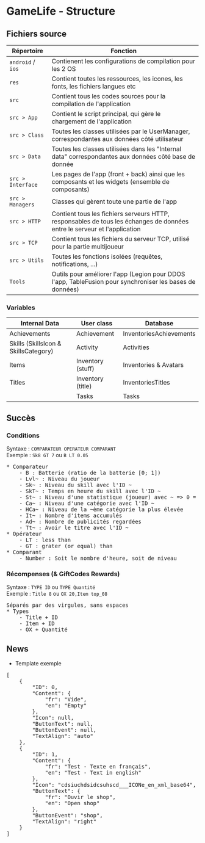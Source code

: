 # GameLife - Structure

## Fichiers source
| Répertoire | Fonction |
|-|-|
| `android` / `ios` | Contienent les configurations de compilation pour les 2 OS |
| `res` | Contient toutes les ressources, les icones, les fonts, les fichiers langues etc |
| `src` | Contient tous les codes sources pour la compilation de l'application |
| `src > App` | Contient le script principal, qui gère le chargement de l'application |
| `src > Class` | Toutes les classes utilisées par le UserManager, correspondantes aux données côté utilisateur |
| `src > Data` | Toutes les classes utilisées dans les "Internal data" correspondantes aux données côté base de donnée |
| `src > Interface` | Les pages de l'app (front + back) ainsi que les composants et les widgets (ensemble de composants) |
| `src > Managers` | Classes qui gèrent toute une partie de l'app |
| `src > HTTP` | Contient tous les fichiers serveurs HTTP, responsables de tous les échanges de données entre le serveur et l'application |
| `src > TCP` | Contient tous les fichiers du serveur TCP, utilisé pour la partie multijoueur |
| `src > Utils` | Toutes les fonctions isolées (requêtes, notifications, ...) |
| `Tools` | Outils pour améliorer l'app (Legion pour DDOS l'app, TableFusion pour synchroniser les bases de données) |

### Variables
| Internal Data | User class | Database |
|-|-|-|
| Achievements | Achievement | InventoriesAchievements |
| Skills (SkillsIcon & SkillsCategory) | Activity | Activities |
| Items | Inventory (stuff) | Inventories & Avatars |
| Titles | Inventory (title) | InventoriesTitles |
| | Tasks | Tasks |



## Succès
### Conditions
Syntaxe : ``` COMPARATEUR OPERATEUR COMPARANT ```\
Exemple : ``` Sk8 GT 7 ``` ou ``` B LT 0.05 ```
<pre>
* Comparateur
    - B : Batterie (ratio de la batterie [0; 1])
    - Lvl~ : Niveau du joueur
    - Sk~ : Niveau du skill avec l'ID ~
    - SkT~ : Temps en heure du skill avec l'ID ~
    - St~ : Niveau d'une statistique (joueur) avec ~ => 0 = int, 1 = soc, 2 = for, 3 = end, 4 = agi, 5 = dex
    - Ca~ : Niveau d'une catégorie avec l'ID ~
    - HCa~ : Niveau de la ~ème catégorie la plus élevée
    - It~ : Nombre d'items accumulés
    - Ad~ : Nombre de publicités regardées
    - Tt~ : Avoir le titre avec l'ID ~
* Opérateur
    - LT : less than
    - GT : grater (or equal) than
* Comparant
    - Number : Soit le nombre d'heure, soit de niveau
</pre>

### Récompenses (& GiftCodes Rewards)
Syntaxe : ``` TYPE ID ``` ou ``` TYPE Quantité ```\
Exemple : ``` Title 8 ``` ou ``` OX 20,Item top_08 ```
<pre>
Séparés par des virgules, sans espaces
* Types
    - Title + ID
    - Item + ID
    - OX + Quantité
</pre>



## News
* Template exemple
<pre>
[
    {
        "ID": 0,
        "Content": {
            "fr": "Vide",
            "en": "Empty"
        },
        "Icon": null,
        "ButtonText": null,
        "ButtonEvent": null,
        "TextAlign": "auto"
    },
    {
        "ID": 1,
        "Content": {
            "fr": "Test - Texte en français",
            "en": "Test - Text in english"
        },
        "Icon": "cdsiuchdsidcsuhscd___ICONe_en_xml_base64",
        "ButtonText": {
            "fr": "Ouvir le shop",
            "en": "Open shop"
        },
        "ButtonEvent": "shop",
        "TextAlign": "right"
    }
]
</pre>
